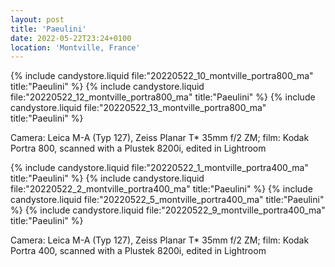```yaml
---
layout: post
title: 'Paeulini'
date: 2022-05-22T23:24+0100
location: 'Montville, France'
---
```


{% include candystore.liquid file:"20220522_10_montville_portra800_ma" title:"Paeulini" %}
{% include candystore.liquid file:"20220522_12_montville_portra800_ma" title:"Paeulini" %}
{% include candystore.liquid file:"20220522_13_montville_portra800_ma" title:"Paeulini" %}

Camera: Leica M-A (Typ 127), Zeiss Planar T\* 35mm f/2 ZM; film: Kodak Portra 800, scanned with a Plustek 8200i, edited in Lightroom

{% include candystore.liquid file:"20220522_1_montville_portra400_ma" title:"Paeulini" %}
{% include candystore.liquid file:"20220522_2_montville_portra400_ma" title:"Paeulini" %}
{% include candystore.liquid file:"20220522_5_montville_portra400_ma" title:"Paeulini" %}
{% include candystore.liquid file:"20220522_9_montville_portra400_ma" title:"Paeulini" %}

Camera: Leica M-A (Typ 127), Zeiss Planar T\* 35mm f/2 ZM; film: Kodak Portra 400, scanned with a Plustek 8200i, edited in Lightroom